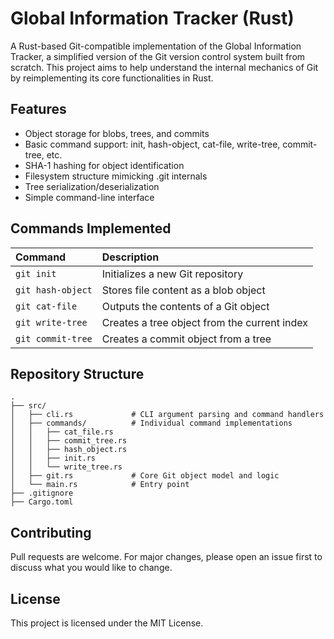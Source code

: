 # Global Information Tracker (Rust)

A Rust-based Git-compatible implementation of the Global Information Tracker, a simplified version of the Git version control system built from scratch. This project aims to help understand the internal mechanics of Git by reimplementing its core functionalities in Rust.

## Features

*   Object storage for blobs, trees, and commits
*   Basic command support: init, hash-object, cat-file, write-tree, commit-tree, etc.
*   SHA-1 hashing for object identification
*   Filesystem structure mimicking .git internals
*   Tree serialization/deserialization
*   Simple command-line interface

## Commands Implemented

| Command | Description |
| :--- | :--- |
| `git init` | Initializes a new Git repository |
| `git hash-object` | Stores file content as a blob object |
| `git cat-file` | Outputs the contents of a Git object |
| `git write-tree` | Creates a tree object from the current index |
| `git commit-tree` | Creates a commit object from a tree |

## Repository Structure

```
.
├── src/
│   ├── cli.rs             # CLI argument parsing and command handlers
│   ├── commands/          # Individual command implementations
│   │   ├── cat_file.rs
│   │   ├── commit_tree.rs
│   │   ├── hash_object.rs
│   │   ├── init.rs
│   │   └── write_tree.rs
│   ├── git.rs             # Core Git object model and logic
│   └── main.rs            # Entry point
├── .gitignore
├── Cargo.toml
```

## Contributing

Pull requests are welcome. For major changes, please open an issue first to discuss what you would like to change.

## License

This project is licensed under the MIT License.
